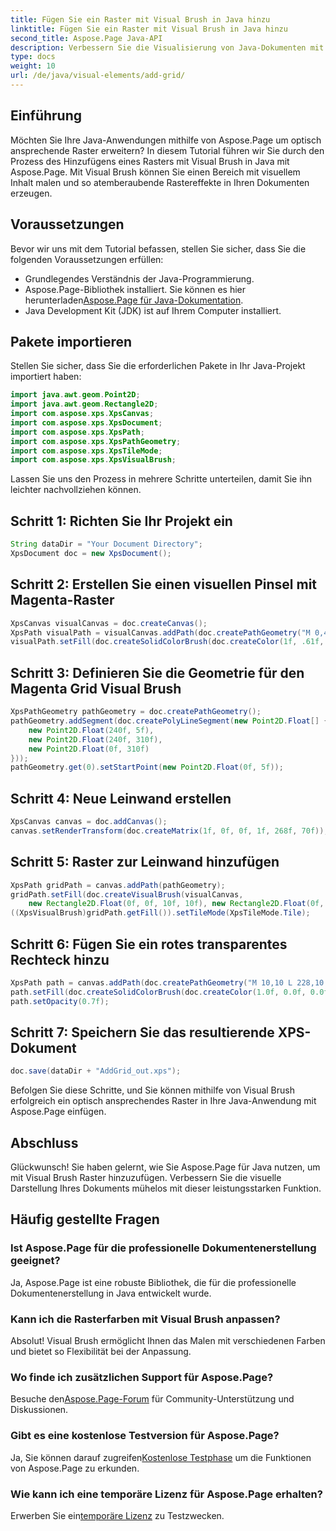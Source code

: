 ```yaml
---
title: Fügen Sie ein Raster mit Visual Brush in Java hinzu
linktitle: Fügen Sie ein Raster mit Visual Brush in Java hinzu
second_title: Aspose.Page Java-API
description: Verbessern Sie die Visualisierung von Java-Dokumenten mit Aspose.Page! Erfahren Sie Schritt für Schritt, wie Sie mit Visual Brush Raster hinzufügen. Steigern Sie mühelos die Attraktivität Ihrer Bewerbung.
type: docs
weight: 10
url: /de/java/visual-elements/add-grid/
---
```

## Einführung
Möchten Sie Ihre Java-Anwendungen mithilfe von Aspose.Page um optisch ansprechende Raster erweitern? In diesem Tutorial führen wir Sie durch den Prozess des Hinzufügens eines Rasters mit Visual Brush in Java mit Aspose.Page. Mit Visual Brush können Sie einen Bereich mit visuellem Inhalt malen und so atemberaubende Rastereffekte in Ihren Dokumenten erzeugen.
## Voraussetzungen
Bevor wir uns mit dem Tutorial befassen, stellen Sie sicher, dass Sie die folgenden Voraussetzungen erfüllen:
- Grundlegendes Verständnis der Java-Programmierung.
-  Aspose.Page-Bibliothek installiert. Sie können es hier herunterladen[Aspose.Page für Java-Dokumentation](https://reference.aspose.com/page/java/).
- Java Development Kit (JDK) ist auf Ihrem Computer installiert.
## Pakete importieren
Stellen Sie sicher, dass Sie die erforderlichen Pakete in Ihr Java-Projekt importiert haben:
```java
import java.awt.geom.Point2D;
import java.awt.geom.Rectangle2D;
import com.aspose.xps.XpsCanvas;
import com.aspose.xps.XpsDocument;
import com.aspose.xps.XpsPath;
import com.aspose.xps.XpsPathGeometry;
import com.aspose.xps.XpsTileMode;
import com.aspose.xps.XpsVisualBrush;
```
Lassen Sie uns den Prozess in mehrere Schritte unterteilen, damit Sie ihn leichter nachvollziehen können.
## Schritt 1: Richten Sie Ihr Projekt ein
```java
String dataDir = "Your Document Directory";
XpsDocument doc = new XpsDocument();
```
## Schritt 2: Erstellen Sie einen visuellen Pinsel mit Magenta-Raster
```java
XpsCanvas visualCanvas = doc.createCanvas();
XpsPath visualPath = visualCanvas.addPath(doc.createPathGeometry("M 0,4 L 4,4 4,0 6,0 6,4 10,4 10,6 6,6 6,10 4,10 4,6 0,6 Z"));
visualPath.setFill(doc.createSolidColorBrush(doc.createColor(1f, .61f, 0.1f, 0.61f)));
```
## Schritt 3: Definieren Sie die Geometrie für den Magenta Grid Visual Brush
```java
XpsPathGeometry pathGeometry = doc.createPathGeometry();
pathGeometry.addSegment(doc.createPolyLineSegment(new Point2D.Float[] {
    new Point2D.Float(240f, 5f),
    new Point2D.Float(240f, 310f),
    new Point2D.Float(0f, 310f)
}));
pathGeometry.get(0).setStartPoint(new Point2D.Float(0f, 5f));
```
## Schritt 4: Neue Leinwand erstellen
```java
XpsCanvas canvas = doc.addCanvas();
canvas.setRenderTransform(doc.createMatrix(1f, 0f, 0f, 1f, 268f, 70f));
```
## Schritt 5: Raster zur Leinwand hinzufügen
```java
XpsPath gridPath = canvas.addPath(pathGeometry);
gridPath.setFill(doc.createVisualBrush(visualCanvas,
    new Rectangle2D.Float(0f, 0f, 10f, 10f), new Rectangle2D.Float(0f, 0f, 10f, 10f)));
((XpsVisualBrush)gridPath.getFill()).setTileMode(XpsTileMode.Tile);
```
## Schritt 6: Fügen Sie ein rotes transparentes Rechteck hinzu
```java
XpsPath path = canvas.addPath(doc.createPathGeometry("M 10,10 L 228,10 228,100 10,100"));
path.setFill(doc.createSolidColorBrush(doc.createColor(1.0f, 0.0f, 0.0f)));
path.setOpacity(0.7f);
```
## Schritt 7: Speichern Sie das resultierende XPS-Dokument
```java
doc.save(dataDir + "AddGrid_out.xps");
```
Befolgen Sie diese Schritte, und Sie können mithilfe von Visual Brush erfolgreich ein optisch ansprechendes Raster in Ihre Java-Anwendung mit Aspose.Page einfügen.
## Abschluss
Glückwunsch! Sie haben gelernt, wie Sie Aspose.Page für Java nutzen, um mit Visual Brush Raster hinzuzufügen. Verbessern Sie die visuelle Darstellung Ihres Dokuments mühelos mit dieser leistungsstarken Funktion.
## Häufig gestellte Fragen
### Ist Aspose.Page für die professionelle Dokumentenerstellung geeignet?
Ja, Aspose.Page ist eine robuste Bibliothek, die für die professionelle Dokumentenerstellung in Java entwickelt wurde.
### Kann ich die Rasterfarben mit Visual Brush anpassen?
Absolut! Visual Brush ermöglicht Ihnen das Malen mit verschiedenen Farben und bietet so Flexibilität bei der Anpassung.
### Wo finde ich zusätzlichen Support für Aspose.Page?
 Besuche den[Aspose.Page-Forum](https://forum.aspose.com/c/page/39) für Community-Unterstützung und Diskussionen.
### Gibt es eine kostenlose Testversion für Aspose.Page?
 Ja, Sie können darauf zugreifen[Kostenlose Testphase](https://releases.aspose.com/) um die Funktionen von Aspose.Page zu erkunden.
### Wie kann ich eine temporäre Lizenz für Aspose.Page erhalten?
 Erwerben Sie ein[temporäre Lizenz](https://purchase.aspose.com/temporary-license/) zu Testzwecken.